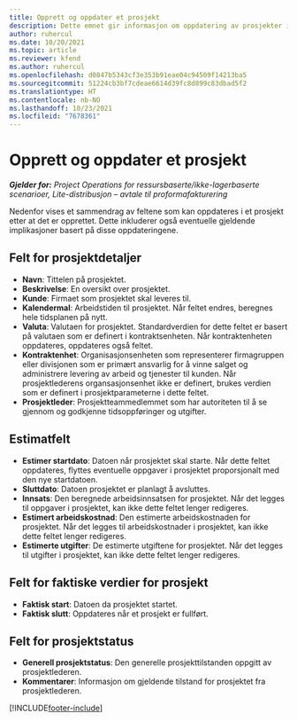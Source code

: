 ```yaml
---
title: Opprett og oppdater et prosjekt
description: Dette emnet gir informasjon om oppdatering av prosjekter i Project Operations.
author: ruhercul
ms.date: 10/20/2021
ms.topic: article
ms.reviewer: kfend
ms.author: ruhercul
ms.openlocfilehash: d0847b5343cf3e353b91eae04c94509f14213ba5
ms.sourcegitcommit: 51224cb3bf7cdeae6614d39fc8d899c83dbad5f2
ms.translationtype: HT
ms.contentlocale: nb-NO
ms.lasthandoff: 10/23/2021
ms.locfileid: "7678361"
---
```

# <a name="create-and-update-a-project"></a>Opprett og oppdater et prosjekt

_**Gjelder for:** Project Operations for ressursbaserte/ikke-lagerbaserte scenarioer, Lite-distribusjon – avtale til proformafakturering_

Nedenfor vises et sammendrag av feltene som kan oppdateres i et prosjekt etter at det er opprettet. Dette inkluderer også eventuelle gjeldende implikasjoner basert på disse oppdateringene.

## <a name="project-detail-fields"></a>Felt for prosjektdetaljer

- **Navn**: Tittelen på prosjektet.
- **Beskrivelse**: En oversikt over prosjektet.
- **Kunde**: Firmaet som prosjektet skal leveres til.
- **Kalendermal**: Arbeidstiden til prosjektet. Når feltet endres, beregnes hele tidsplanen på nytt.
- **Valuta**: Valutaen for prosjektet. Standardverdien for dette feltet er basert på valutaen som er definert i kontraktsenheten. Når kontraktenheten oppdateres, oppdateres også feltet.
- **Kontraktenhet**: Organisasjonsenheten som representerer firmagruppen eller divisjonen som er primært ansvarlig for å vinne salget og administrere levering av arbeid og tjenester til kunden.  Når prosjektlederens organsasjonsenhet ikke er definert, brukes verdien som er definert i prosjektparameterne i dette feltet.
- **Prosjektleder**: Prosjektteammedlemmet som har autoriteten til å se gjennom og godkjenne tidsoppføringer og utgifter.

## <a name="estimate-fields"></a>Estimatfelt

- **Estimer startdato**: Datoen når prosjektet skal starte. Når dette feltet oppdateres, flyttes eventuelle oppgaver i prosjektet proporsjonalt med den nye startdatoen.
- **Sluttdato**: Datoen prosjektet er planlagt å avsluttes.
- **Innsats**: Den beregnede arbeidsinnsatsen for prosjektet. Når det legges til oppgaver i prosjektet, kan ikke dette feltet lenger redigeres.
- **Estimert arbeidskostnad**: Den estimerte arbeidskostnaden for prosjektet. Når det legges til arbeidskostnader i prosjektet, kan ikke dette feltet lenger redigeres.
- **Estimerte utgifter**: De estimerte utgiftene for prosjektet. Når det legges til utgifter i prosjektet, kan ikke dette feltet lenger redigeres.

## <a name="project-actual-fields"></a>Felt for faktiske verdier for prosjekt
- **Faktisk start**: Datoen da prosjektet startet.
- **Faktisk slutt**: Oppdateres når et prosjekt er fullført.

## <a name="project-status-fields"></a>Felt for prosjektstatus

- **Generell prosjektstatus**: Den generelle prosjekttilstanden oppgitt av prosjektlederen.
- **Kommentarer**: Informasjon om gjeldende tilstand for prosjektet fra prosjektlederen.



[!INCLUDE[footer-include](../includes/footer-banner.md)]
